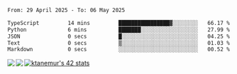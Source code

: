 <!--START_SECTION:waka-->

```txt
From: 29 April 2025 - To: 06 May 2025

TypeScript         14 mins         ████████████████▓░░░░░░░░   66.17 %
Python             6 mins          ███████░░░░░░░░░░░░░░░░░░   27.99 %
JSON               0 secs          █░░░░░░░░░░░░░░░░░░░░░░░░   04.25 %
Text               0 secs          ▒░░░░░░░░░░░░░░░░░░░░░░░░   01.03 %
Markdown           0 secs          ░░░░░░░░░░░░░░░░░░░░░░░░░   00.52 %
```

<!--END_SECTION:waka-->
<a href="https://github.com/anuraghazra/github-readme-stats">
  <img align="left" src="https://github-readme-stats.vercel.app/api?username=Tanesan&count_private=true&show_icons=true" />
<img align="left" src="https://github-readme-stats.vercel.app/api/top-langs/?username=Tanesan" />
</a>

[![ktanemur's 42 stats](https://badge42.vercel.app/api/v2/cl1wslf6s002109l771rng2w8/stats?cursusId=21&coalitionId=62)](https://github.com/JaeSeoKim/badge42)

